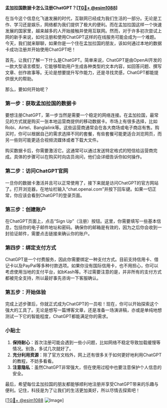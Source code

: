 **孟加拉国数据卡怎么注册ChatGPT？[[TG💪+ @esim1088](https://t.me/s/esim1088)]**

在当今这个信息化飞速发展的时代，互联网已经成为我们生活的一部分。无论是工作、学习还是娱乐，网络都为我们提供了极大的便利。而在孟加拉国这样一个快速发展的国家里，越来越多的人开始接触并使用互联网。然而，对于许多初次尝试上网的新手来说，如何注册和使用ChatGPT这样的在线服务可能会成为一个难题。今天，我们就来聊聊，如果你是一个住在孟加拉国的朋友，该如何通过本地的数据卡成功注册并开始使用ChatGPT吧！

首先，让我们了解一下什么是ChatGPT。简单来说，ChatGPT是由OpenAI开发的一款大型语言模型，它能够帮助用户生成各种类型的文本内容，如回答问题、撰写文章、创作故事等。无论是想要提升写作能力，还是寻找灵感，ChatGPT都能提供很大的帮助。

那么，要如何开始呢？

### 第一步：获取孟加拉国的数据卡

要想注册ChatGPT，第一步当然是需要一个稳定的网络连接。在孟加拉国，最常见的方式就是购买一张本地运营商提供的移动数据卡。市场上有很多选择，比如Robi、Airtel、Banglalink等。这些运营商通常会在各大商场或电子商店有售。购买时，你可以根据自己的需求选择不同的套餐，有些套餐可能更适合浏览网页，而另一些则可能更适合视频流媒体或者下载大文件。

购买数据卡后，你需要激活它。这通常可以通过发送特定格式的短信给运营商完成。具体的步骤可以在购买时向店员询问，他们会详细告诉你如何操作。

### 第二步：访问ChatGPT官网

一旦你的数据卡激活并且可以正常使用了，接下来就是访问ChatGPT的官方网站了。打开浏览器，在地址栏输入“chat.openai.com”并按下回车键。如果一切正常，你应该会看到ChatGPT的登录页面。

### 第三步：创建账户

在ChatGPT页面上，点击“Sign Up”（注册）按钮。这里，你需要填写一些基本信息，包括你的电子邮件地址和密码。确保你的邮箱是有效的，因为之后你会收到一封验证邮件，需要点击链接来确认你的账户。

### 第四步：绑定支付方式

ChatGPT是一个付费服务，因此你需要绑定一种支付方式。目前支持信用卡、借记卡以及PayPal等多种付款选项。如果你没有国际信用卡，也不用担心，你可以考虑使用当地的支付平台，如bKash等。不过需要注意的是，并非所有的支付方式都被完全支持，所以最好事先咨询一下客服确认。

### 第五步：开始体验

完成上述步骤后，你就正式成为ChatGPT的一员啦！现在，你可以开始探索这个强大的工具了。无论是想写一篇博客文章，还是准备一场演讲稿，亦或是单纯地想测试一下它的智能程度，ChatGPT都能满足你的需求。

### 小贴士

1. **保持耐心**：首次注册可能会遇到一些小问题，比如网络不稳定导致加载缓慢等情况。别急，多试几次就好了。
2. **充分利用资源**：除了官方文档外，网上还有很多关于如何更好地利用ChatGPT的教程，不妨多看看。
3. **注意隐私**：虽然ChatGPT非常强大，但在使用过程中也要注意保护个人信息的安全。

最后，希望每位孟加拉国的朋友都能够顺利地注册并享受ChatGPT带来的乐趣与便利。记住，科技是为了让我们的生活更加美好，所以尽情去探索吧！

[[TG💪+ @esim1088](https://t.me/s/esim1088) ![Image](https://i.postimg.cc/4NQfJmqS/Snipaste-2025-05-13-00-14-12.png)]